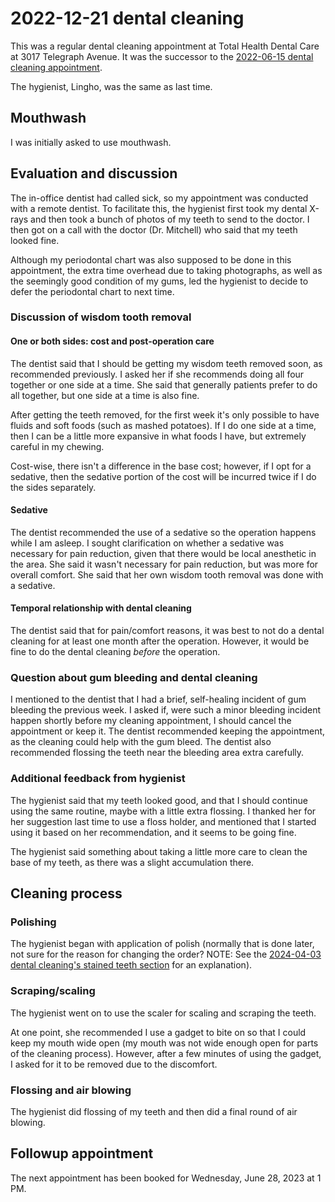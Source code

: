 # 2022-12-21 dental cleaning

This was a regular dental cleaning appointment at Total Health Dental
Care at 3017 Telegraph Avenue. It was the successor to the [2022-06-15
dental cleaning appointment](2022-06-15-dental-cleaning.md).

The hygienist, Lingho, was the same as last time.

## Mouthwash

I was initially asked to use mouthwash.

## Evaluation and discussion

The in-office dentist had called sick, so my appointment was conducted
with a remote dentist. To facilitate this, the hygienist first took my
dental X-rays and then took a bunch of photos of my teeth to send to
the doctor. I then got on a call with the doctor (Dr. Mitchell) who
said that my teeth looked fine.

Although my periodontal chart was also supposed to be done in this
appointment, the extra time overhead due to taking photographs, as
well as the seemingly good condition of my gums, led the hygienist to
decide to defer the periodontal chart to next time.

### Discussion of wisdom tooth removal

#### One or both sides: cost and post-operation care

The dentist said that I should be getting my wisdom teeth removed soon,
as recommended previously. I asked her if she recommends doing all
four together or one side at a time. She said that generally patients
prefer to do all together, but one side at a time is also fine.

After getting the teeth removed, for the first week it's only possible
to have fluids and soft foods (such as mashed potatoes). If I do one
side at a time, then I can be a little more expansive in what foods I
have, but extremely careful in my chewing.

Cost-wise, there isn't a difference in the base cost; however, if I
opt for a sedative, then the sedative portion of the cost will be
incurred twice if I do the sides separately.

#### Sedative

The dentist recommended the use of a sedative so the operation happens
while I am asleep. I sought clarification on whether a sedative was
necessary for pain reduction, given that there would be local
anesthetic in the area. She said it wasn't necessary for pain
reduction, but was more for overall comfort. She said that her own
wisdom tooth removal was done with a sedative.

#### Temporal relationship with dental cleaning

The dentist said that for pain/comfort reasons, it was best to not do
a dental cleaning for at least one month after the operation. However,
it would be fine to do the dental cleaning *before* the operation.

### Question about gum bleeding and dental cleaning

I mentioned to the dentist that I had a brief, self-healing incident
of gum bleeding the previous week. I asked if, were such a minor
bleeding incident happen shortly before my cleaning appointment, I
should cancel the appointment or keep it. The dentist recommended
keeping the appointment, as the cleaning could help with the gum
bleed. The dentist also recommended flossing the teeth near the
bleeding area extra carefully.

### Additional feedback from hygienist

The hygienist said that my teeth looked good, and that I should
continue using the same routine, maybe with a little extra flossing. I
thanked her for her suggestion last time to use a floss holder, and
mentioned that I started using it based on her recommendation, and it
seems to be going fine.

The hygienist said something about taking a little more care to clean
the base of my teeth, as there was a slight accumulation there.

## Cleaning process

### Polishing

The hygienist began with application of polish (normally that is done
later, not sure for the reason for changing the order? NOTE: See the
[2024-04-03 dental cleaning's stained teeth
section](2024-04-03-dental-cleaning.md#stained-teeth) for an
explanation).

### Scraping/scaling

The hygienist went on to use the scaler for scaling and scraping the
teeth.

At one point, she recommended I use a gadget to bite on so that I
could keep my mouth wide open (my mouth was not wide enough open for
parts of the cleaning process). However, after a few minutes of using
the gadget, I asked for it to be removed due to the discomfort.

### Flossing and air blowing

The hygienist did flossing of my teeth and then did a final round of
air blowing.

## Followup appointment

The next appointment has been booked for Wednesday, June 28, 2023
at 1 PM.
